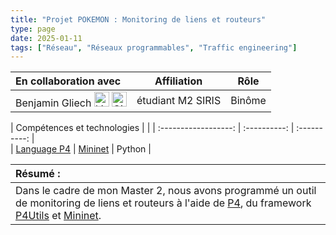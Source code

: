 ```yaml
---
title: "Projet POKEMON : Monitoring de liens et routeurs"
type: page
date: 2025-01-11
tags: ["Réseau", "Réseaux programmables", "Traffic engineering"]
---
```


|En collaboration avec | Affiliation | Rôle | 
| :------------------ | :----------: | :----------: |
| Benjamin Gliech <a href="https://www.linkedin.com/in/benjamin-gliech/"><img src="/images/linkedin.svg" alt="Linkedin" width="24px"></a> <a href="https://github.com/Pinguee"><img src="/images/github.svg" alt="GitHub" width="24px"></a>| étudiant M2 SIRIS | Binôme |  
 
| Compétences et technologies |    |
| :------------------: | :----------: | :----------: |  
| [Language P4](https://p4.org/) | [Mininet](https://mininet.org/) | Python |  


| Résumé : |
| :------------------ |
| Dans le cadre de mon Master 2, nous avons programmé un outil de monitoring de liens et routeurs à l'aide de [P4](https://p4.org/), du framework [P4Utils](https://github.com/nsg-ethz/p4-utils) et [Mininet](https://mininet.org/).| 